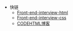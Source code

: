 * 快链
  * [Front-end-interview-html](http://codehtml.cn/front-end-interview-html)
  * [Front-end-interview-css](http://codehtml.cn/front-end-interview-css)
  * [CODEHTML博客](http://codehtml.cn)